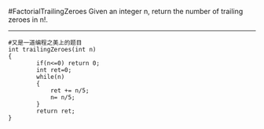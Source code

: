 #FactorialTrailingZeroes
Given an integer n, return the number of trailing zeroes in n!.


---



```
#又是一道编程之美上的题目
int trailingZeroes(int n)
{
        if(n<=0) return 0;
        int ret=0;
        while(n)
        {
            ret += n/5;
            n= n/5;
        }
        return ret;
}
```